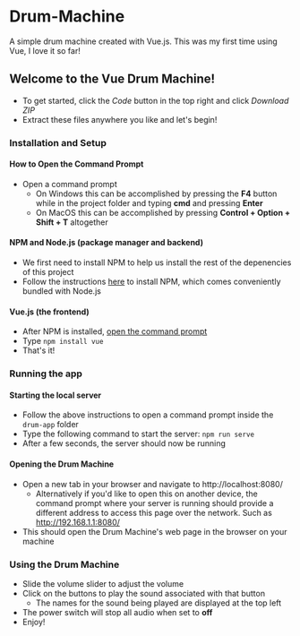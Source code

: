 # Drum-Machine
A simple drum machine created with Vue.js. This was my first time using Vue, I love it so far!

## Welcome to the Vue Drum Machine!
- To get started, click the *Code* button in the top right and click *Download ZIP*
- Extract these files anywhere you like and let's begin!

### Installation and Setup
#### How to Open the Command Prompt
- Open a command prompt
  - On Windows this can be accomplished by pressing the **F4** button while in the project folder and typing **cmd** and pressing **Enter**
  - On MacOS this can be accomplished by pressing **Control + Option + Shift + T** altogether
#### NPM and Node.js (package manager and backend)
- We first need to install NPM to help us install the rest of the depenencies of this project
- Follow the instructions [here](https://www.npmjs.com/get-npm) to install NPM, which comes conveniently bundled with Node.js
#### Vue.js (the frontend)
- After NPM is installed, [open the command prompt](#how-to-open-the-comand-prompt)
- Type `npm install vue`
- That's it!

### Running the app
#### Starting the local server
- Follow the above instructions to open a command prompt inside the `drum-app` folder
- Type the following command to start the server: `npm run serve`
- After a few seconds, the server should now be running

#### Opening the Drum Machine
- Open a new tab in your browser and navigate to http://localhost:8080/
  - Alternatively if you'd like to open this on another device, the command prompt where your server is running should provide a different address to access this page over the network. Such as http://192.168.1.1:8080/
- This should open the Drum Machine's web page in the browser on your machine

### Using the Drum Machine
- Slide the volume slider to adjust the volume
- Click on the buttons to play the sound associated with that button
  - The names for the sound being played are displayed at the top left
- The power switch will stop all audio when set to **off**
- Enjoy!
